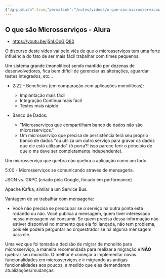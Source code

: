 ```yaml
---
{"dg-publish":true,"permalink":"/notes/videos/o-que-sao-microsservicos-alura/","dgHomeLink":true,"dgPassFrontmatter":false,"dgShowBacklinks":true,"dgShowLocalGraph":true}
---
```


## O que são Microsserviços - Alura

- <https://youtu.be/jSnLOoGjQ80>

O discurso deste vídeo vai pelo viés de que o microsserviços tem uma forte influência do fato de ser mais fácil trabalhar com times pequenos.

Um sistema grande (monolítico) sendo mantido por dezenas de desenvolvedores, fica bem difícil de gerenciar as alterações, aguardar testes integrados, etc...

- 2:22 - Benefícios (em comparação com aplicações monolíticas):
    - Implantação mais fácil
    - Integração Contínua mais fácil
    - Testes mais rápido

- Banco de Dados:
    - "Microsserviços que compartilham banco de dados não são microsserviços."
    - Um microsserviço que precisa de persistência terá seu próprio banco de dados "ou utiliza um outro serviço para gravar os dados que ele está utilizando" (ô porra?! isso parece ferir o princípio de que o ms deve ser completamente independente).

Um microsserviço que quebra não quebra a aplicação como um todo.


5:00 - Microsserviços se comunicando através de mensageria.

JSON vs. GRPC (criado pela Google, focado em performance)

Apache Kafka, similar a um Service Bus.

Vantagem de se trabalhar com mensageria:
- Você não precisa se preocupar se o serviço na outra ponta está rodando ou não. Você publica a mensagem, quem tiver interessado nessa mensagem vai consumir. Se quem precisa dessa informação não estiver disponível no momento que ela foi lançada, não tem problema, pois ele poderá perguntar ao orquestrador se há alguma mensagem para ele.

Uma vez que foi tomada a decisão de migrar de monolito para microsserviço, a maneira recomendada para realizar a migração é **NÃO** quebrar seu monolito. O melhor é começar a implementar novas funcionalidades em microsserviços e ir migrando as antigas funcionalidades aos poucos, a medido que elas demandarem atualizações/mudanças.
